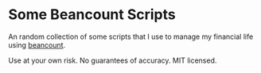 # Some Beancount Scripts

An random collection of some scripts that I use to manage my financial life
using [beancount](https://github.com/beancount/beancount).

Use at your own risk. No guarantees of accuracy. MIT licensed.
